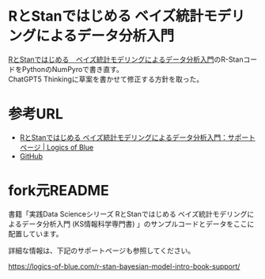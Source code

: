 # RとStanではじめる ベイズ統計モデリングによるデータ分析入門
[RとStanではじめる　ベイズ統計モデリングによるデータ分析入門](https://www.kspub.co.jp/book/detail/5165362.html)のR-StanコードをPythonのNumPyroで書き直す。 \
ChatGPT5 Thinkingに草案を書かせて修正する方針を取った。

# 参考URL
* [RとStanではじめる ベイズ統計モデリングによるデータ分析入門：サポートページ | Logics of Blue](https://logics-of-blue.com/r-stan-bayesian-model-intro-book-support/)
* [GitHub](https://github.com/logics-of-blue/book-r-stan-bayesian-model-intro)


# fork元README

書籍「実践Data Scienceシリーズ RとStanではじめる ベイズ統計モデリングによるデータ分析入門 (KS情報科学専門書) 」のサンプルコードとデータをここに配置しています。

詳細な情報は、下記のサポートページも参照してください。

https://logics-of-blue.com/r-stan-bayesian-model-intro-book-support/

